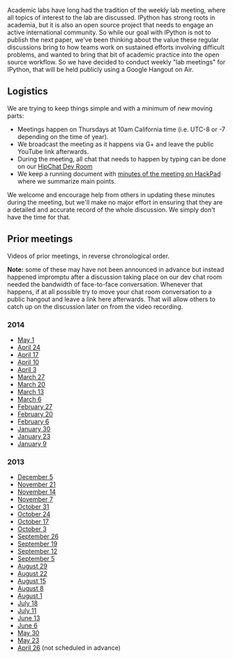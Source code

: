 Academic labs have long had the tradition of the weekly lab meeting, where all topics of interest to the lab are discussed.  IPython has strong roots in academia, but it is also an open source project that needs to engage an active international community.  So while our goal with IPython is not to publish the next paper, we've been thinking about the value these regular discussions bring to how teams work on sustained efforts involving difficult problems, and wanted to bring that bit of academic practice into the open source workflow.  So we have decided to conduct weekly "lab meetings" for IPython, that will be held publicly using a Google Hangout on Air.

## Logistics

We are trying to keep things simple and with a minimum of new moving parts:

* Meetings happen on Thursdays at 10am California time (i.e. UTC-8 or -7 depending on the time of year).
* We broadcast the meeting as it happens via G+ and leave the public YouTube link afterwards.
* During the meeting, all chat that needs to happen by typing can be done on our [HipChat Dev Room](https://www.hipchat.com/ghtNzvmfC)
* We keep a running document with [minutes of the meeting on HackPad](https://hackpad.com/2014-IPython-Weekly-Development-Meetings-v8bNV6EmqVd) where we summarize main points.  

We welcome and encourage help from others in updating these minutes during the meeting, but we'll make no major effort in ensuring that they are a detailed and accurate record of the whole discussion.  We simply don't have the time for that.

## Prior meetings

Videos of prior meetings, in reverse chronological order.

**Note:** some of these may have not been announced in advance but instead happened impromptu after a discussion taking place on our dev chat room needed the bandwidth of face-to-face conversation.  Whenever that happens, if at all possible try to move your chat room conversation to a public hangout and leave a link here afterwards.  That will allow others to catch up on the discussion later on from the video recording.

### 2014

* [May 1](http://youtu.be/3_UagCQ23E8)
* [April 24](http://youtu.be/_dtiRIqYQfo)
* [April 17](http://youtu.be/QnH3K8WIBm8)
* [April 10](http://youtu.be/0ouxURYAWgM)
* [April 3](http://youtu.be/8vlolMMAE6o)
* [March 27](http://youtu.be/eKI2U_aYRnw)
* [March 20](http://youtu.be/kZqpLD65ehA)
* [March 13](http://youtu.be/QbQkoYO_c0k)
* [March 6](http://youtu.be/vnsf_7qSJas)
* [February 27](http://youtu.be/2XnVGzKjpJQ)
* [February 20](http://youtu.be/Gxvp53Dc_wU)
* [February 6](http://youtu.be/Kzx5kzQRJ_Y)
* [January 30](http://youtu.be/zgJuhMJO2F0)
* [January 23](http://youtu.be/eMU8NFZnS3g)
* [January 9](http://youtu.be/vVyoxvkOICE)

### 2013

* [December 5](http://youtu.be/ZoGugWrOBN4)
* [November 21](http://youtu.be/BdGJRSoCAhE)
* [November 14](http://youtu.be/lkP2XdyYcxU)
* [November 7](http://youtu.be/MfKJKM-cMSo)
* [October 31](http://youtu.be/AsYqkokRgKk)
* [October 24](http://youtu.be/gPjDodAMwd0)
* [October 17](http://youtu.be/NrPKdnbHOwk)
* [October 3](http://youtu.be/TB7JRe68k84)
* [September 26](https://youtu.be/ij0Qt6pGvGA)
* [September 19](http://youtu.be/aIEiybD8hdE)
* [September 12](http://youtu.be/rOlQ_hYbhB4)
* [September 5](http://youtu.be/oFaNB_FSZmo)
* [August 29](http://youtu.be/Z_i8P0KyRkc)
* [August 22](http://www.youtube.com/watch?v=1xg94gYVqLk) 
* [August 15](http://www.youtube.com/watch?v=ZVha4wW_jw4) 
* [August 8](http://youtu.be/7-paPjv430Q)
* [August 1](http://youtu.be/koeR3fK9cVo)
* [July 18](http://youtu.be/EN3VNT8Lnpw)
* [July 11](http://youtu.be/5xWdyCR4hUs)
* [June 13](http://youtu.be/UUjTAq8cCcs)
* [June 6](http://youtu.be/5zyvJYX0vj8)
* [May 30](http://youtu.be/9tel25TGqws)
* [May 23](http://youtu.be/vSSL4jJYpu4)
* [April 26](http://youtu.be/Yb35M8cW7o4) (not scheduled in advance)